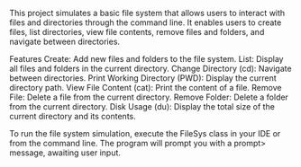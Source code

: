 This project simulates a basic file system that allows users to interact with files and directories through the command line. It enables users to create files, list directories, view file contents, remove files and folders, and navigate between directories.

Features
Create: Add new files and folders to the file system.
List: Display all files and folders in the current directory.
Change Directory (cd): Navigate between directories.
Print Working Directory (PWD): Display the current directory path.
View File Content (cat): Print the content of a file.
Remove File: Delete a file from the current directory.
Remove Folder: Delete a folder from the current directory.
Disk Usage (du): Display the total size of the current directory and its contents.

To run the file system simulation, execute the FileSys class in your IDE or from the command line. The program will prompt you with a prompt> message, awaiting user input.
